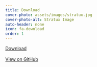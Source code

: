 ```yaml
---
title: Download
cover-photo: assets/images/stratux.jpg
cover-photo-alt: Stratux Image
auto-header: none
icon: fa-download
order: 1
---
```



<a href="https://github.com/cyoung/stratux/releases/download/v1.5b2/stratux-v1.5b2-8f4a52d739.img.zip" class="button scrolly">Download</a>
<br/><br/>
<a href="https://github.com/cyoung/stratux" class="button">View on GitHub</a>
